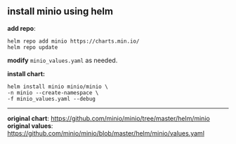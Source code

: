 ## install minio using helm

**add repo**:
```
helm repo add minio https://charts.min.io/
helm repo update
```

**modify** `minio_values.yaml` as needed.

**install chart:**
```
helm install minio minio/minio \
-n minio --create-namespace \
-f minio_values.yaml --debug
```

---

**original chart**: https://github.com/minio/minio/tree/master/helm/minio
**original values**: https://github.com/minio/minio/blob/master/helm/minio/values.yaml
